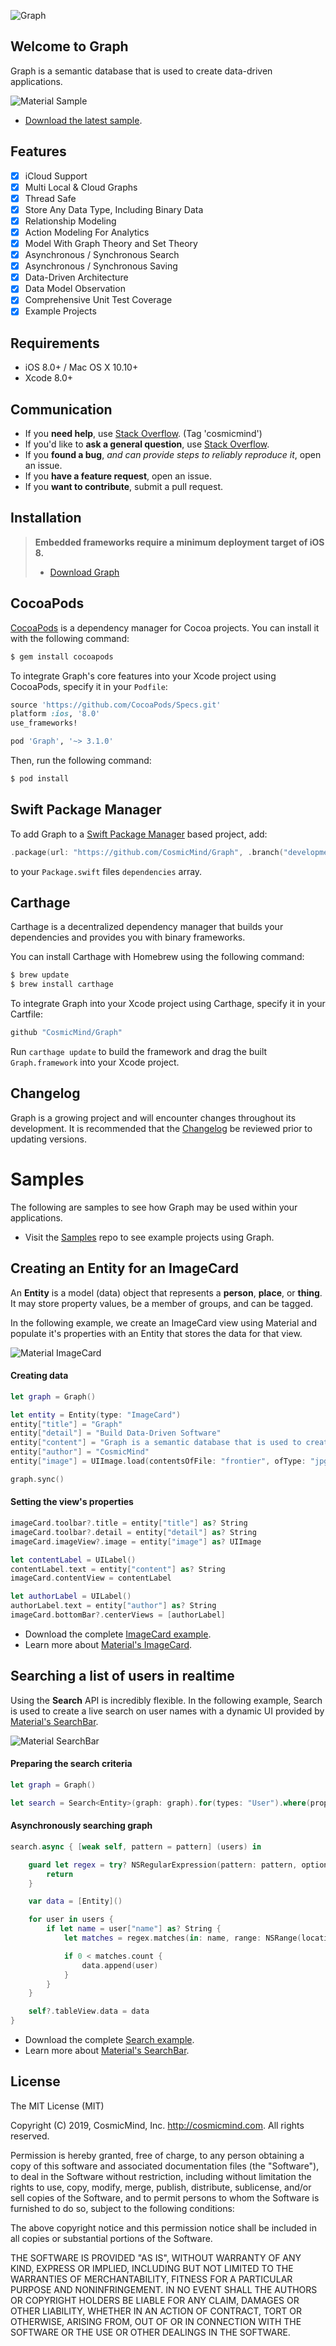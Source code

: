 ![Graph](http://www.cosmicmind.com/graph/github/graph-logo.png)

## Welcome to Graph

Graph is a semantic database that is used to create data-driven applications.

![Material Sample](http://cosmicmind.com/samples/github/page-tab-bar-controller-2.png)

* [Download the latest sample](https://github.com/CosmicMind/Samples/tree/master/Projects/Programmatic/CardTableView).

## Features

- [x] iCloud Support
- [x] Multi Local & Cloud Graphs
- [x] Thread Safe
- [x] Store Any Data Type, Including Binary Data
- [x] Relationship Modeling
- [x] Action Modeling For Analytics
- [x] Model With Graph Theory and Set Theory
- [x] Asynchronous / Synchronous Search
- [x] Asynchronous / Synchronous Saving
- [x] Data-Driven Architecture
- [x] Data Model Observation
- [x] Comprehensive Unit Test Coverage
- [x] Example Projects

## Requirements

* iOS 8.0+ / Mac OS X 10.10+
* Xcode 8.0+

## Communication

- If you **need help**, use [Stack Overflow](http://stackoverflow.com/questions/tagged/cosmicmind). (Tag 'cosmicmind')
- If you'd like to **ask a general question**, use [Stack Overflow](http://stackoverflow.com/questions/tagged/cosmicmind).
- If you **found a bug**, _and can provide steps to reliably reproduce it_, open an issue.
- If you **have a feature request**, open an issue.
- If you **want to contribute**, submit a pull request.

## Installation

> **Embedded frameworks require a minimum deployment target of iOS 8.**
> - [Download Graph](https://github.com/CosmicMind/Graph/archive/master.zip)

## CocoaPods

[CocoaPods](http://cocoapods.org) is a dependency manager for Cocoa projects. You can install it with the following command:

```bash
$ gem install cocoapods
```

To integrate Graph's core features into your Xcode project using CocoaPods, specify it in your `Podfile`:

```ruby
source 'https://github.com/CocoaPods/Specs.git'
platform :ios, '8.0'
use_frameworks!

pod 'Graph', '~> 3.1.0'
```

Then, run the following command:

```bash
$ pod install
```
## Swift Package Manager
 To add Graph to a [Swift Package Manager](https://swift.org/package-manager/) based project, add:

 ```swift
 .package(url: "https://github.com/CosmicMind/Graph", .branch("development")),
 ```
 to your `Package.swift` files `dependencies` array.
 
## Carthage

Carthage is a decentralized dependency manager that builds your dependencies and provides you with binary frameworks.

You can install Carthage with Homebrew using the following command:

```bash
$ brew update
$ brew install carthage
```
To integrate Graph into your Xcode project using Carthage, specify it in your Cartfile:

```bash
github "CosmicMind/Graph"
```

Run `carthage update` to build the framework and drag the built `Graph.framework` into your Xcode project.

## Changelog

Graph is a growing project and will encounter changes throughout its development. It is recommended that the [Changelog](https://github.com/CosmicMind/Graph/wiki/Changelog) be reviewed prior to updating versions.

# Samples

The following are samples to see how Graph may be used within your applications.

* Visit the [Samples](https://github.com/CosmicMind/Samples) repo to see example projects using Graph.

## Creating an Entity for an ImageCard

An **Entity** is a model (data) object that represents a **person**, **place**, or **thing**. It may store property values, be a member of groups, and can be tagged.

In the following example, we create an ImageCard view using Material and populate it's properties with an Entity that stores the data for that view.

![Material ImageCard](http://www.cosmicmind.com/gifs/white/image-card.gif)

#### Creating data

```swift
let graph = Graph()

let entity = Entity(type: "ImageCard")
entity["title"] = "Graph"
entity["detail"] = "Build Data-Driven Software"
entity["content"] = "Graph is a semantic database that is used to create data-driven applications."
entity["author"] = "CosmicMind"
entity["image"] = UIImage.load(contentsOfFile: "frontier", ofType: "jpg")

graph.sync()
```

#### Setting the view's properties

```swift
imageCard.toolbar?.title = entity["title"] as? String
imageCard.toolbar?.detail = entity["detail"] as? String
imageCard.imageView?.image = entity["image"] as? UIImage

let contentLabel = UILabel()
contentLabel.text = entity["content"] as? String
imageCard.contentView = contentLabel

let authorLabel = UILabel()
authorLabel.text = entity["author"] as? String
imageCard.bottomBar?.centerViews = [authorLabel]
```

* Download the complete [ImageCard example](https://github.com/CosmicMind/Samples/tree/master/Projects/Programmatic/ImageCard).
* Learn more about [Material's ImageCard](http://cosmicmind.com/material/imagecard).

## Searching a list of users in realtime

Using the **Search** API is incredibly flexible. In the following example, Search is used to create a live search on user names with a dynamic UI provided by [Material's SearchBar](http://cosmicmind.com/material/searchbar).

![Material SearchBar](http://www.cosmicmind.com/gifs/shared/search-bar-controller.gif)

#### Preparing the search criteria

```swift
let graph = Graph()

let search = Search<Entity>(graph: graph).for(types: "User").where(properties: "name")
```

#### Asynchronously searching graph

```swift        
search.async { [weak self, pattern = pattern] (users) in

	guard let regex = try? NSRegularExpression(pattern: pattern, options: []) else {
	    return
    }

	var data = [Entity]()

	for user in users {
		if let name = user["name"] as? String {
			let matches = regex.matches(in: name, range: NSRange(location: 0, length: name.utf16.count))

			if 0 < matches.count {
				data.append(user)
			}
		}
	}

	self?.tableView.data = data
}
```

* Download the complete [Search example](https://github.com/CosmicMind/Samples/tree/master/Projects/Programmatic/Search).
* Learn more about [Material's SearchBar](http://cosmicmind.com/material/searchbar).

## License

The MIT License (MIT)

Copyright (C) 2019, CosmicMind, Inc. <http://cosmicmind.com>.
All rights reserved.

Permission is hereby granted, free of charge, to any person obtaining a copy
of this software and associated documentation files (the "Software"), to deal
in the Software without restriction, including without limitation the rights
to use, copy, modify, merge, publish, distribute, sublicense, and/or sell
copies of the Software, and to permit persons to whom the Software is
furnished to do so, subject to the following conditions:

The above copyright notice and this permission notice shall be included in
all copies or substantial portions of the Software.

THE SOFTWARE IS PROVIDED "AS IS", WITHOUT WARRANTY OF ANY KIND, EXPRESS OR
IMPLIED, INCLUDING BUT NOT LIMITED TO THE WARRANTIES OF MERCHANTABILITY,
FITNESS FOR A PARTICULAR PURPOSE AND NONINFRINGEMENT. IN NO EVENT SHALL THE
AUTHORS OR COPYRIGHT HOLDERS BE LIABLE FOR ANY CLAIM, DAMAGES OR OTHER
LIABILITY, WHETHER IN AN ACTION OF CONTRACT, TORT OR OTHERWISE, ARISING FROM,
OUT OF OR IN CONNECTION WITH THE SOFTWARE OR THE USE OR OTHER DEALINGS IN
THE SOFTWARE.
